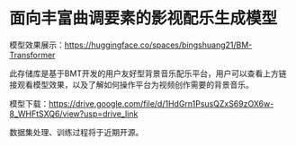 # **面向丰富曲调要素的影视配乐生成模型**

模型效果展示：https://huggingface.co/spaces/bingshuang21/BM-Transformer

此存储库是基于BMT开发的用户友好型背景音乐配乐平台，用户可以查看上方链接观看模型效果，以及了解如何操作平台为视频创作需要的背景音乐。

模型下载：https://drive.google.com/file/d/1HdGrn1PsusQZxS69zOX6w-8_WHFtSXQ6/view?usp=drive_link

数据集处理、训练过程将于近期开源。